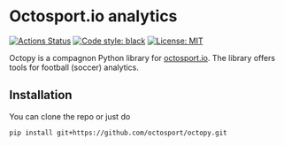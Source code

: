 # Octosport.io analytics

[![Actions Status](https://github.com/octosport/octopy/workflows/Python%20package/badge.svg)](https://github.com/octosport/octopy/actions)
[![Code style: black](https://img.shields.io/badge/code%20style-black-000000.svg)](https://github.com/python/black)
[![License: MIT](https://img.shields.io/badge/License-MIT-yellow.svg)](https://opensource.org/licenses/MIT)

Octopy is a compagnon Python library for  [octosport.io](https://octosport.io/). The library offers 
tools for football (soccer) analytics. 
 

## Installation

You can clone the repo or just do
```bash
pip install git+https://github.com/octosport/octopy.git
```

